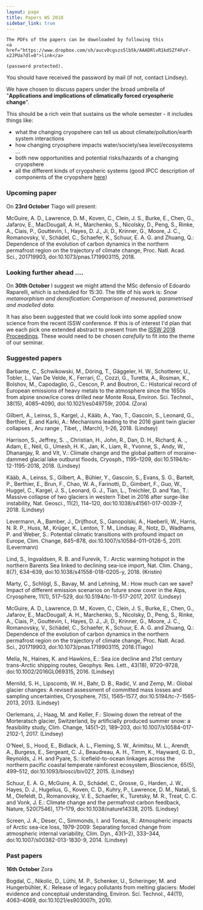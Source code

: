 ```yaml
---
layout: page
title: Papers WS 2018
sidebar_link: true
---
```


<p class="message">

    The PDFs of the papers can be downloaded by following this
    <a href="https://www.dropbox.com/sh/aucv0cgszs5lb5k/AAADRlvR1kdSZf4FuY-x2JPUa?dl=0">link</a>

    (password protected).

</p>

You should have received the password by mail (if not, contact Lindsey).

We have chosen to discuss papers under the broad umbrella of "**Applications and implications of climatically forced cryospheric change**". 

This should be a rich vein that sustains us the whole semester - it includes things like:
- what the changing cryopshere can tell us about climate/pollution/earth system interactions
- how changing cryosphere impacts water/society/sea level/ecosystems ...
- both new opportunities and potential risks/hazards of a changing cryopshere
- all the different kinds of cryopsheric systems (good IPCC description of components of the cryopshere <a href="https://www.ipcc.ch/publications_and_data/ar4/wg1/en/ch4s4-1.html">here</a>)

### Upcoming paper

On **23rd October** Tiago will present:

McGuire, A. D., Lawrence, D. M., Koven, C., Clein, J. S., Burke, E., Chen, G., Jafarov, E., MacDougall, A. H., Marchenko, S., Nicolsky, D., Peng, S., Rinke, A., Ciais, P., Gouttevin, I., Hayes, D. J., Ji, D., Krinner, G., Moore, J. C., Romanovsky, V., Schädel, C., Schaefer, K., Schuur, E. A. G. and Zhuang, Q.: Dependence of the evolution of carbon dynamics in the northern permafrost region on the trajectory of climate change, Proc. Natl. Acad. Sci., 201719903, doi:10.1073/pnas.1719903115, 2018.

### Looking further ahead ....

On **30th October** I suggest we might attend the MSc defensio of Edoardo Raparelli, which is scheduled for 15:30. The title of his work is: *Snow metamorphism and densification: Comparison of measured, parametrised and modelled data*. 

It has also been suggested that we could look into some applied snow science from the recent ISSW conference. If this is of interest I'd plan that we each pick one extended abstract to present from the <a href="http://arc.lib.montana.edu/snow-science/search.php?workshop=%22International+Snow+Science+Workshop+Proceedings+2018%22">ISSW 2018 Proceedings</a>. These would need to be chosen *carefully* to fit into the theme of our seminar.

### Suggested papers

Barbante, C., Schwikowski, M., Döring, T., Gäggeler, H. W., Schotterer, U., Tobler, L., Van De Velde, K., Ferrari, C., Cozzi, G., Turetta, A., Rosman, K., Bolshov, M., Capodaglio, G., Cescon, P. and Boutron, C.: Historical record of European emissions of heavy metals to the atmosphere since the 1650s from alpine snow/ice cores drilled near Monte Rosa, Environ. Sci. Technol., 38(15), 4085–4090, doi:10.1021/es049759r, 2004. (Zora)

Gilbert, A., Leinss, S., Kargel, J., Kääb, A., Yao, T., Gascoin, S., Leonard, G., Berthier, E. and Karki, A.: Mechanisms leading to the 2016 giant twin glacier collapses , Aru range , Tibet, , (March), 1–26, 2018. (Lindsey)

Harrison, S., Jeffrey, S. ., Christian, H., John, R., Dan, D. H., Richard, A. ., Adam, E., Neil, G., Umesh, H. K., Jan, K., Liam, R., Yvonne, S., Andy, W., Dhananjay, R. and Vít, V.: Climate change and the global pattern of moraine-dammed glacial lake outburst floods, Cryosph., 1195–1209, doi:10.5194/tc-12-1195-2018, 2018. (Lindsey)

Kääb, A., Leinss, S., Gilbert, A., Bühler, Y., Gascoin, S., Evans, S. G., Bartelt, P., Berthier, E., Brun, F., Chao, W. A., Farinotti, D., Gimbert, F., Guo, W., Huggel, C., Kargel, J. S., Leonard, G. J., Tian, L., Treichler, D. and Yao, T.: Massive collapse of two glaciers in western Tibet in 2016 after surge-like instability, Nat. Geosci., 11(2), 114–120, doi:10.1038/s41561-017-0039-7, 2018. (Lindsey)

Levermann, A., Bamber, J., Drijfhout, S., Ganopolski, A., Haeberli, W., Harris, N. R. P., Huss, M., Krüger, K., Lenton, T. M., Lindsay, R., Notz, D., Wadhams, P. and Weber, S.: Potential climatic transitions with profound impact on Europe, Clim. Change, 845–878, doi:10.1007/s10584-011-0126-5, 2011. (Levermann)

Lind, S., Ingvaldsen, R. B. and Furevik, T.: Arctic warming hotspot in the northern Barents Sea linked to declining sea-ice import, Nat. Clim. Chang., 8(7), 634–639, doi:10.1038/s41558-018-0205-y, 2018. (Kristin)

Marty, C., Schlögl, S., Bavay, M. and Lehning, M.: How much can we save? Impact of different emission scenarios on future snow cover in the Alps, Cryosphere, 11(1), 517–529, doi:10.5194/tc-11-517-2017, 2017. (Lindsey)

McGuire, A. D., Lawrence, D. M., Koven, C., Clein, J. S., Burke, E., Chen, G., Jafarov, E., MacDougall, A. H., Marchenko, S., Nicolsky, D., Peng, S., Rinke, A., Ciais, P., Gouttevin, I., Hayes, D. J., Ji, D., Krinner, G., Moore, J. C., Romanovsky, V., Schädel, C., Schaefer, K., Schuur, E. A. G. and Zhuang, Q.: Dependence of the evolution of carbon dynamics in the northern permafrost region on the trajectory of climate change, Proc. Natl. Acad. Sci., 201719903, doi:10.1073/pnas.1719903115, 2018.(Tiago)

Melia, N., Haines, K. and Hawkins, E.: Sea ice decline and 21st century trans-Arctic shipping routes, Geophys. Res. Lett., 43(18), 9720–9728, doi:10.1002/2016GL069315, 2016. (Lindsey)

Mernild, S. H., Lipscomb, W. H., Bahr, D. B., Radić, V. and Zemp, M.: Global glacier changes: A revised assessment of committed mass losses and sampling uncertainties, Cryosphere, 7(5), 1565–1577, doi:10.5194/tc-7-1565-2013, 2013. (Lindsey)

Oerlemans, J., Haag, M. and Keller, F.: Slowing down the retreat of the Morteratsch glacier, Switzerland, by artificially produced summer snow: a feasibility study, Clim. Change, 145(1–2), 189–203, doi:10.1007/s10584-017-2102-1, 2017. (Lindsey)

O’Neel, S., Hood, E., Bidlack, A. L., Fleming, S. W., Arimitsu, M. L., Arendt, A., Burgess, E., Sergeant, C. J., Beaudreau, A. H., Timm, K., Hayward, G. D., Reynolds, J. H. and Pyare, S.: Icefield-to-ocean linkages across the northern pacific coastal temperate rainforest ecosystem, Bioscience, 65(5), 499–512, doi:10.1093/biosci/biv027, 2015. (Lindsey)

Schuur, E. A. G., McGuire, A. D., Schädel, C., Grosse, G., Harden, J. W., Hayes, D. J., Hugelius, G., Koven, C. D., Kuhry, P., Lawrence, D. M., Natali, S. M., Olefeldt, D., Romanovsky, V. E., Schaefer, K., Turetsky, M. R., Treat, C. C. and Vonk, J. E.: Climate change and the permafrost carbon feedback, Nature, 520(7546), 171–179, doi:10.1038/nature14338, 2015. (Lindsey)

Screen, J. A., Deser, C., Simmonds, I. and Tomas, R.: Atmospheric impacts of Arctic sea-ice loss, 1979-2009: Separating forced change from atmospheric internal variability, Clim. Dyn., 43(1–2), 333–344, doi:10.1007/s00382-013-1830-9, 2014. (Lindsey)

### Past papers

**16th October** Zora 

Bogdal, C., Nikolic, D., Lüthi, M. P., Schenker, U., Scheringer, M. and Hungerbühler, K.: Release of legacy pollutants from melting glaciers: Model evidence and conceptual understanding, Environ. Sci. Technol., 44(11), 4063–4069, doi:10.1021/es903007h, 2010.
